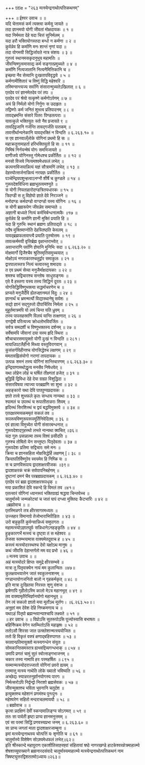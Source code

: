 +++
title = "२६३ मत्स्येन्द्रनाथोत्पत्तिकथनम्"

+++
॥ ईश्वर उवाच ॥ ॥  
यदि चेत्तामसं कर्म त्यक्त्वा कर्मसु जायते ॥  
तदा ज्ञानमयो योगी जीवतां मोक्षदायकः ॥ १ ॥  
यदा निर्ममता देहे यदा चित्तं सुनिर्मलम् ॥  
यदा हरौ भक्तियोगस्तदा बन्धो न कर्मणा ॥ २ ॥  
कुर्वन्नेव हि कर्माणि मनः शान्तं नृणां यदा ॥  
तदा योगमयी सिद्धिर्जायते नात्र संशयः ॥ ३ ॥  
गुरुत्वं स्थानमसकृदनुभूय महामतिः ॥  
जीवन्विष्णुत्वमासाद्य कर्म सङ्गात्प्रमुच्यते ॥ ४ ॥  
कर्माणि नित्यजातानि नित्यनैमित्तिकानि च ॥  
इच्छया नैव सेव्यानि दुःखतापविवृद्धये ॥ ५ ॥  
कर्मणामीशितारं च विष्णुं विद्धि महेश्वरि ॥  
तस्मिन्सन्त्यज्य सर्वाणि संसारान्मुच्यतेऽखिलात् ॥ ६ ॥  
एतदेव परं ज्ञानमेतदेव परं तपः ॥  
एतदेव परं श्रेयो यत्कृष्णे कर्मणोऽर्पणम् ॥ ७ ॥  
अयं हि निर्मलो योगो निर्गुणः स उदाहृतः ॥  
तद्विष्णोः कर्म जनितं शुभत्व प्रतिपादनम् ॥ ८ ॥  
तावद्भ्रमन्ति संसारे पितरः पिण्डतत्पराः ॥  
यावत्कुले भक्तियुतः स्तो नैव प्रजायते ९ ॥  
तावद्द्विजानि गर्जन्ति तावद्गर्जति पातकम् ॥  
तावत्तीर्थान्यनेकानि यावद्भक्तिं न विन्दति ॥ ६.२६३.१० ॥  
स एव ज्ञानवाल्ँलोके योगिनां प्रथमो हि सः ॥  
महाक्रतूनामाहर्ता हरिभक्तियुतो हि सः ॥ ११ ॥  
निमिषं निर्नयन्मेषं योगः समभिजायते ॥  
वाणीजये योगिनस्तु गोमेधश्च प्रकीर्तितः ॥ ॥ १२ ॥  
मनसो विजये नित्यमश्वमेधफलं लभेत् ॥  
कल्पनाविजयान्नित्यं यज्ञं सौत्रामणिं लभेत् ॥ १३ ॥  
देहस्योत्सर्जनान्नित्यं नरयज्ञः प्रकीर्तितः ॥  
पञ्चेन्द्रियपशून्हत्वाऽनग्नौ शीर्षे च कुण्डले ॥ १४ ॥  
गुरूपदेशविधिना ब्रह्मभूतत्वमश्नुते ॥  
स योगी नियताहारोदण्डत्रितयधारकः ॥ १५ ॥  
त्रिदण्डी स तु विज्ञेयो ज्ञाते देवे निरञ्जने ॥  
मनोदण्डः कर्मदण्डो वाग्दण्डो यस्य योगिनः ॥ १६ ॥  
स योगी ब्रह्मरूपेण जीवन्नेव समाप्यते ॥  
अज्ञानी बाध्यते नित्यं कर्मभिर्बन्धनात्मकैः ॥१७ ॥  
कुर्वन्नेव हि कर्माणि ज्ञानी मुक्तिं प्रयाति हि ॥  
यदा हि गुरुभिः स्थानं ब्रह्मणः प्रतिपाद्यते ॥ १८ ॥  
तदैष मुक्तिमाप्नोति देहस्तिष्ठति केवलम् ॥  
यावद्ब्रह्मफलावाप्त्यै प्रयाति पुरुषोत्तमः ॥ १९ ॥  
तावत्कर्ममयी वृत्तिर्ब्रह्म वृक्षान्तराभवेत् ॥  
अवान्तराणि पर्वाणि ज्ञेयानि मुनिभिः सदा ॥ ६.२६३.२० ॥  
मोक्षमार्गो द्विजैश्चैव श्रुतिस्मृतिसमुच्चयात् ॥  
मोक्षोऽयं नगराकारश्चतुर्द्वार समाकुलः ॥ २१ ॥  
द्वारपालास्तत्र नित्यं चत्वारस्तु शमादयः ॥  
त एव प्रथमं सेव्या मनुजैर्माक्षदायकाः ॥ २२ ॥  
शमश्च सद्विचारश्च सन्तोषः साधुसङ्गमः ॥  
एते वै हस्तगा यस्य तस्य सिद्धिर्न दूरतः ॥ २३ ॥  
योगसिद्धिर्विष्णुभक्त्या सद्धर्माचरणेन च ॥  
प्राप्यते मनुजैर्देवि ह्येतज्ज्ञानमलं विदुः ॥ २४ ॥  
ज्ञानार्थं च भ्रमन्मर्त्यो विद्यास्थानेषु सर्वशः ॥  
सद्यो ज्ञानं सद्गुरुतो दीपार्चिरिव निर्मला ॥ २५ ॥  
मुहूर्तमात्रमपि यो लयं चिन्त यति ध्रुवम् ॥  
तस्य पापसहस्राणि विलयं यान्ति तत्क्षणात् ॥ २६ ॥  
रागद्वेषौ परित्यज्य क्रोधलोभविवर्जितः ॥  
सर्वत्र समदर्शी च विष्णुभक्तस्य दर्शनम् ॥ २७ ॥  
सर्वेषामपि जीवानां दया यस्य हृदि स्थिरा ॥  
शौचाचारसमायुक्तो योगी दुःखं न विन्दति ॥ २८१।  
मायाधिपटलैर्हीनो मिथ्या वस्तुविरागवान् ॥  
कुसंसर्गविहीनश्च योगसिद्धेश्च लक्षणम् ॥ २९ ॥  
ममतावह्निसंयोगो नराणां तापदायकः ॥  
उत्पन्नः शमनं तस्य योगिनां शान्तिचारणम् ॥ ६.२६३.३० ॥  
इन्द्रियाणामथोद्धृत्य मनसैव निषेधयेत् ॥  
यथा लोहेन लोहं च घर्षितं तीक्ष्णतां व्रजेत् ॥ ३१ ॥  
बुद्धिर्हि द्विविधा देहे देया ग्राह्या विशुद्धिदा ॥  
संसारविषया त्याज्या परब्रह्मणि सा शुभा ॥ ३२ ॥  
अहङ्कारो यथा देवि पापपुण्यप्रदायकः ॥  
ज्ञाते तत्त्वे शुभफले कृतः सन्धाय नान्यथा ॥ ३३ ॥  
श्यामलं च उपस्थं च रूपातीतान्नराः शिवम् ॥  
हृदिस्थं सिरशिस्थं च द्वयं बद्धविमुक्तये ॥ ॥ ३४ ॥  
एतदक्षरमव्यकममृतं सकलं तव ॥  
रूपरूपविष्णुरूपरूपमूर्तिनिवेदितम् ॥ ३६ ॥  
एवं ज्ञात्वा विमुच्येत योगी संसारबन्धनात् ॥  
गुरूपदेशाद्गृहस्थो लभते नान्यथा क्वचित् ॥३६॥  
यदा गुरुः प्रसन्नात्मा तस्य विश्वं प्रसीदति ॥  
गुरुश्च तोषितो येन सन्तुष्टाः पितृदेवताः ॥ ३७ ॥  
गुरूपदेशः प्रतिमा सद्विचारः समे मनः ॥  
क्रिया च ज्ञानसहिता मोक्षसिद्धेर्हि लक्षणम् [। ३८ ॥  
क्रियापतिर्विष्णुरेव स्वयमेव हि निष्क्रि यः ॥  
स च प्राणविरूपाय द्वादशाक्षरवीजकः ॥३९॥  
द्वादशाक्षरकं चक्रं सर्वपापनिबर्हणम् ॥  
दुष्टानां दमनं चैव परब्रह्मप्रदायकम् ॥ ६.२६३.४० ॥  
एतदेव परं ब्रह्म द्वादशाक्षररूपधृक् ॥  
मया प्रकाशितं देवि स्कन्दे हि विमलं तव ॥४१॥  
एतत्सारं योगिनां ध्यानरूपं भक्तिग्राह्यं श्रद्धया चिन्तयेच्च ॥  
चातुर्मास्ये जन्मकोट्यां च जातं पापं दग्ध्वा मुक्तिदः कैटभारिः ॥ ४२ ॥  
॥ब्रह्मोवाच ॥ ॥  
एतस्मिन्नगरे तत्र क्षीरसागरमध्यतः ॥  
उज्जहार विमानाग्रे तेजोभाराभिपीडितः ॥ ४३ ॥  
उरो बाहुकृतिं कुर्वन्सान्निध्यं समुपागतः ॥  
महामत्स्योऽज्ञातपूर्वः सन्निधानेऽनहङ्कृतिः ॥ ४४ ॥  
हुङ्कारगर्भे मत्स्यं च दृष्ट्वा तं स महेश्वरः ॥  
तेजसा स्तम्भयामास वाक्यमेतदुवाच ह ॥ ४५ ॥  
कस्त्वं मत्स्योदरस्थश्च देवो यक्षोऽथ मानुषः ॥  
कथं जीवसि देहान्तर्गतो मम वद प्रभो ॥ ४६ ॥  
॥ मत्स्य उवाच ॥ ॥  
अहं मत्स्योदरे क्षिप्तः समुद्रे क्षीरसम्भवे ॥  
मात्रा तु पितृवाक्येन नायं मम कुलान्वितः ॥४७॥  
कुलक्षयभयात्तेन जातं स्वकुलनाशनम् ॥  
गण्डान्तयोगजनितो बालो न गृहकर्मकृत् ॥ ४८ ॥  
इति मात्रा दुःखितया निरस्तः शृणु वंशजः ॥  
झषेणापि गृहीतोऽस्मि कालो मेऽत्र महानभूत् ॥ ४९ ॥  
तव वाक्यामृतैरेभिर्ज्ञानयोगो महानभूत् ॥  
तेन त्वं सकलो ज्ञातो मया मूर्तोऽथ मूर्त्तगः। ॥६.२६३.५०॥।  
अनुज्ञां मम देवेश देहि निष्क्रमणाय च ॥  
यथाऽहं पितृपो ब्रह्मन्भवान्याश्चापि लक्ष्यते ॥ ५१ ॥  
॥ हर उवाच ॥ ॥ विप्रोऽसि सुतरूपोऽसि पूज्योस्यासि बभाषतः ॥  
बहिर्निष्क्रम वेगेन स्तम्भितोऽसि महाझषः ॥ ५२ ॥  
ततोऽसौ शिरसा जात उत्क्लेशान्मत्स्ययोजितः ॥  
ततो हि विकृतं वक्त्रं क्षणाद्बहिरुपागतः ॥ ५३ ॥  
रूपवान्प्रतिमायुक्तो मत्स्यगन्धेन संयुतः ॥  
सोमकान्तिसमस्तत्र ह्यभवद्दिव्यगन्धभाक् ॥ ८५४ ॥  
उमापि प्रणतं चामुं सुतं स्वोत्सङ्गभाजनम् ॥  
चकार तस्य नामापि हरः परमहर्षितः ॥ ८९५ ॥  
यस्मान्मत्स्योदराज्जातो योगिनां प्रवरो ह्ययम् ॥  
तस्मात्तु मत्स्य नाथेति लोके ख्यातो भविष्यति ॥ ५६ ॥  
अच्छेद्यः स्यान्नरतनुर्ज्ञानयोगस्य पारगः ॥  
निर्मत्सरोऽपि निर्द्वन्द्वो निराशो ब्रह्मसेवकः ॥ ५७ ॥  
जीवन्मुक्तश्च भविता भुवनानि चतुर्दश ॥  
इत्युक्तश्च महेशानं प्रणमंश्च पुनःपुनः ॥  
महेश्वरेण सहितो मन्दराचलमाययौ ॥ ५८ ॥  
॥ ब्रह्मोवाच ॥ ॥  
कृत्वा प्रदक्षिणं देवीं स्कन्दमालिङ्ग्य सोऽगमत् ॥ ५९ ॥  
ततः सा पार्वती हृष्टा प्राप्य ज्ञानमनुत्तमम् ॥  
एवं सा परमां सिद्धिं प्रणवस्यप्रभा जनम् ॥ ६.२६३.६० ॥  
सा प्राप्य जगतां माता द्वादशाक्षरजाम्बुना ॥  
इमां मत्स्येन्द्रनाथस्य चोत्पत्तिं यः शृणोति च ॥ ६१ ॥  
चातुर्मास्ये विशेषेण सोऽश्वमेधफलं लभेत्॥६२॥  
इति श्रीस्कान्दे महापुराण एकाशीतिसाह्स्र्यां संहितायां षष्ठे नागरखण्डे हाटकेश्वरक्षेत्रमाहात्म्ये शेषशाय्युपाख्याने ब्रह्मनारदसंवादे चातुर्मास्यमाहात्म्ये मत्स्येन्द्रनाथोत्पत्तिकथनं नाम त्रिषष्ट्युत्तरद्विशततमोऽध्यायः॥२६३॥